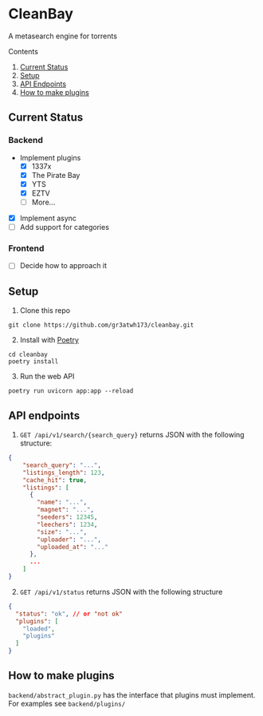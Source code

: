 # CleanBay
A metasearch engine for torrents

Contents
1. [Current Status](#current-status)
2. [Setup](#setup)
3. [API Endpoints](#api-endpoints)
4. [How to make plugins](#how-to-make-plugins)

## Current Status

### Backend
- Implement plugins
  - [x] 1337x 
  - [x] The Pirate Bay 
  - [x] YTS 
  - [x] EZTV 
  - [ ] More...
- [x] Implement async 
- [ ] Add support for categories

### Frontend
- [ ] Decide how to approach it

## Setup
1. Clone this repo
```
git clone https://github.com/gr3atwh173/cleanbay.git
```

2. Install with [Poetry](https://pypi.org/project/poetry/)
```
cd cleanbay
poetry install
```

3. Run the web API
```
poetry run uvicorn app:app --reload
```

## API endpoints
1. `GET /api/v1/search/{search_query}` returns JSON with the following structure: 
  ```json
  {
      "search_query": "...",
      "listings_length": 123,
      "cache_hit": true,
      "listings": [
        {
          "name": "...",
          "magnet": "...",
          "seeders": 12345,
          "leechers": 1234,
          "size": "...", 
          "uploader": "...",
          "uploaded_at": "..."
        },
        ...
      ]
  }
  
  ```
2. `GET /api/v1/status` returns JSON with the following structure
  ```json
  {
    "status": "ok", // or "not ok"
    "plugins": [
      "loaded",
      "plugins"
    ]
  }
  ```

## How to make plugins

`backend/abstract_plugin.py` has the interface that plugins must implement. For examples see `backend/plugins/` 
